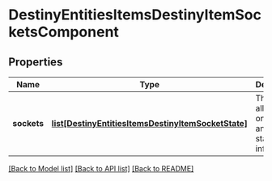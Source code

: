 # DestinyEntitiesItemsDestinyItemSocketsComponent

## Properties
Name | Type | Description | Notes
------------ | ------------- | ------------- | -------------
**sockets** | [**list[DestinyEntitiesItemsDestinyItemSocketState]**](DestinyEntitiesItemsDestinyItemSocketState.md) | The list of all sockets on the item, and their status information. | [optional] 

[[Back to Model list]](../README.md#documentation-for-models) [[Back to API list]](../README.md#documentation-for-api-endpoints) [[Back to README]](../README.md)


